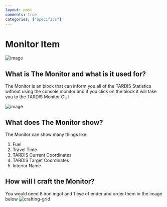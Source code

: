 ```yaml
---
layout: post
comments: true
categories: ["Specifics"]
---
```

# Monitor Item

![image](https://github.com/M-D-Team/ait-fabric-1.20.1/assets/152225935/f70a54b3-5c45-47f3-b866-4317bc176ba0)


## What is The Monitor and what is it used for?
The Monitor is an block that can inform you all of the TARDIS Statistics
without using the console monitor and if you click on the block it will
take you to the TARDIS Monitor GUI

![image](https://github.com/M-D-Team/ait-fabric-1.20.1/assets/152225935/8257c859-e1a8-418c-8440-c4b010bf62a6)


## What does The Monitor show?
The Monitor can show many things like:
1. Fuel
2. Travel Time
3. TARDIS Current Coordinates
4. TARDIS Target Coordinates
5. Interior Name

## How will I craft the Monitor?
You would need 8 iron ingot and 1 eye of ender and order them in the image below
![crafting-grid](https://github.com/M-D-Team/ait-fabric-1.20.1/assets/152225935/b58bec7a-5f97-4b01-be0a-886936111c02)
